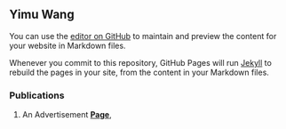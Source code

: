## Yimu Wang

You can use the [editor on GitHub](https://github.com/YimuWang96/YimuWang96.github.io/edit/master/index.md) to maintain and preview the content for your website in Markdown files.

Whenever you commit to this repository, GitHub Pages will run [Jekyll](https://jekyllrb.com/) to rebuild the pages in your site, from the content in your Markdown files.

### Publications

1. An Advertisement [**Page**](https://yimuwang96.github.io/DA-Retail/index.html), 


